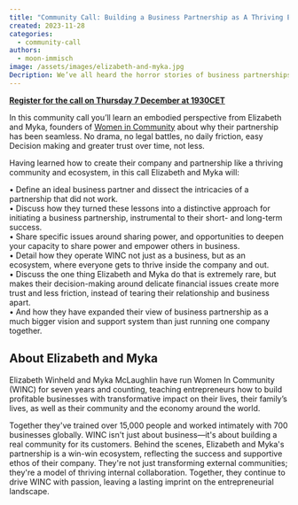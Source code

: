 ```yaml
---
title: "Community Call: Building a Business Partnership as A Thriving Ecosystem with Elizabeth Winheld and Myka McLaughlin"
created: 2023-11-28
categories:
  - community-call
authors:
  - moon-immisch
image: /assets/images/elizabeth-and-myka.jpg
Decription: We’ve all heard the horror stories of business partnerships gone wrong, but Elizabeth and Myka have learned how to create their company and partnership like a thriving community and ecosystem.
---
```

[**Register for the call on Thursday 7 December at 1930CET**](https://us02web.zoom.us/meeting/register/tZcpcu-oqTkiGNIO3Xs7xcUQqMQ48hqhHQ9M)

In this community call you’ll learn an embodied perspective from Elizabeth and Myka, founders of [Women in Community](https://womenincommunity.com/) about why their partnership has been seamless. No drama, no legal battles, no daily friction, easy Decision making and greater trust over time, not less.  

Having learned how to create their company and partnership like a thriving community and ecosystem, in this call Elizabeth and Myka will:

• Define an ideal business partner and dissect the intricacies of a partnership that did not work.<br/>
• Discuss how they turned these lessons into a distinctive approach for initiating a business partnership, instrumental to their short- and long-term success. <br/>
• Share specific issues around sharing power, and opportunities to deepen your capacity to share power and empower others in business. <br/>
• Detail how they operate WINC not just as a business, but as an ecosystem, where everyone gets to thrive inside the company and out. <br/>
• Discuss the one thing Elizabeth and Myka do that is extremely rare, but makes their decision-making around delicate financial issues create more trust and less friction, instead of tearing their relationship and business apart. <br/>
• And how they have expanded their view of business partnership as a much bigger vision and support system than just running one company together. <br/>

## About Elizabeth and Myka
Elizabeth Winheld and Myka McLaughlin have run Women In Community (WINC) for seven years and counting, teaching entrepreneurs how to build profitable businesses with transformative impact on their lives, their family’s lives, as well as their community and the economy around the world. 

Together they've trained over 15,000 people and worked intimately with 700 businesses globally. WINC isn't just about business—it's about building a real community for its customers. Behind the scenes, Elizabeth and Myka's partnership is a win-win ecosystem, reflecting the success and supportive ethos of their company. They're not just transforming external communities; they're a model of thriving internal collaboration. Together, they continue to drive WINC with passion, leaving a lasting imprint on the entrepreneurial landscape.
